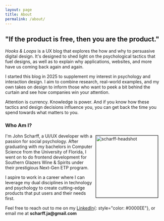 ```yaml
---
layout: page
title: About
permalink: /about/
---
```


## "If the product is free, then you are the product."

*Hooks & Loops* is a UX blog that explores the how and why to persuasive digital design. It's designed to shed light on the psychological tactics that fuel designs, as well as to explain why applications, websites, and more have us coming back again and again.

I started this blog in 2025 to supplement my interest in psychology and interaction design. I aim to combine research, real-world examples, and my own takes on design to inform those who want to peek a bit behind the curtain and see how companies win your attention.

Attention is currency. Knowledge is power. And if you know how these tactics and design decisions influence you, you can get back the time you spend towards what matters to you.

### Who Am I?

<img src="{{site.baseurl | prepend: site.url}}/assets/images/scharff-headshot.jpg" alt="scharff-headshot" style="float: right; border: 1px black solid; margin: 10px; margin-top: 6px;" height="200" />

I'm John Scharff, a UI/UX developer with a passion for social psychology. After graduating with my bachelors in Computer Science from the University of Florida, I went on to do frontend development for Southern Glazers Wine & Spirits under their prestigious Next-Gen ETP program.

I aspire to work in a career where I can leverage my dual disciplines in technology and psychology to create cutting-edge products that put users and their needs first. 

Feel free to reach out to me on my [LinkedIn](https://www.linkedin.com/in/john-scharff){: style="color: #0000EE"}, or email me at __scharff.ja@gmail.com__




